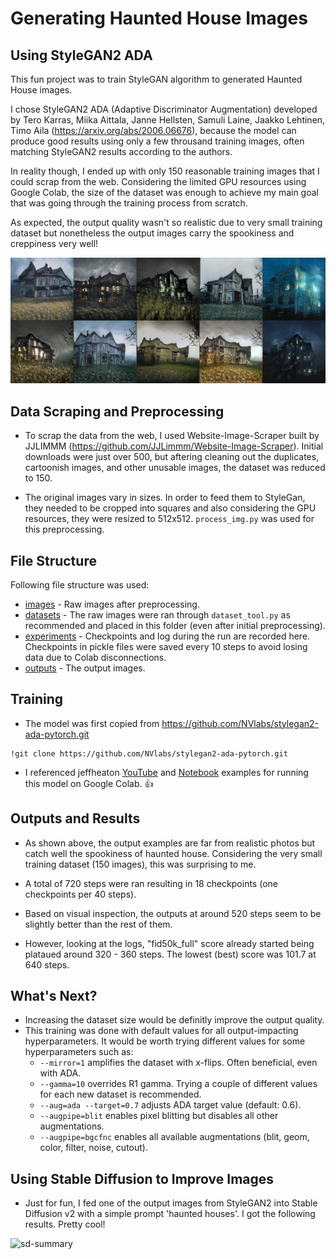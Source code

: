 # Generating Haunted House Images
## Using StyleGAN2 ADA

This fun project was to train StyleGAN algorithm to generated Haunted House images. 

I chose StyleGAN2 ADA (Adaptive Discriminator Augmentation) developed by Tero Karras, Miika Aittala, Janne Hellsten, Samuli Laine, Jaakko Lehtinen, Timo Aila (https://arxiv.org/abs/2006.06676), because the model can produce good results using only a few throusand training images, often matching StyleGAN2 results according to the authors.

In reality though, I ended up with only 150 reasonable training images that I could scrap from the web. Considering the limited GPU resources using Google Colab, the size of the dataset was enough to achieve my main goal that was going through the training process from scratch. 

As expected, the output quality wasn't so realistic due to very small training dataset but nonetheless the output images carry the spookiness and creppiness very well! 

![output-summary](https://github.com/sooolee/StyleGAN2-haunted-house/blob/main/images-readme/output-summary.png)

## Data Scraping and Preprocessing

* To scrap the data from the web, I used Website-Image-Scraper built by JJLIMMM (https://github.com/JJLimmm/Website-Image-Scraper). Initial downloads were just over 500, but aftering cleaning out the duplicates, cartoonish images, and other unusable images, the dataset was reduced to 150. 

* The original images vary in sizes. In order to feed them to StyleGan, they needed to be cropped into squares and also considering the GPU resources, they were resized to 512x512. `process_img.py` was used for this preprocessing. 

## File Structure

Following file structure was used:

- [images](https://drive.google.com/drive/folders/1UQyKToqd3XU2Yf6ymu-aNFf2ceqmWM3q) - Raw images after preprocessing.
- [datasets](https://drive.google.com/drive/folders/1-5GiS5e4QFuYVsXKvHJPj4yW-MSEIULg) - The raw images were ran through `dataset_tool.py` as recommended and placed in this folder (even after initial preprocessing).
- [experiments](https://drive.google.com/drive/folders/1-XlNSwj17wK2hzY6bM9cOOKlo8LqFtJR) - Checkpoints and log during the run are recorded here. Checkpoints in pickle files were saved every 10 steps to avoid losing data due to Colab disconnections.
- [outputs](https://drive.google.com/drive/folders/1g_JlKig0IzLOitaiaTgyufpXv-y1q5vb) - The output images.

## Training

- The model was first copied from https://github.com/NVlabs/stylegan2-ada-pytorch.git

```
!git clone https://github.com/NVlabs/stylegan2-ada-pytorch.git
```

- I referenced jeffheaton [YouTube](https://www.youtube.com/watch?v=L3JLzoe-dJU) and [Notebook](https://github.com/jeffheaton/present/blob/master/youtube/gan/colab_gan_train.ipynb) examples for running this model on Google Colab. :thumbsup: 

## Outputs and Results

- As shown above, the output examples are far from realistic photos but catch well the spookiness of haunted house. Considering the very small training dataset (150 images), this was surprising to me. 

- A total of 720 steps were ran resulting in 18 checkpoints (one checkpoints per 40 steps).

- Based on visual inspection, the outputs at around 520 steps seem to be slightly better than the rest of them. 

- However, looking at the logs, "fid50k_full" score already started being plataued around 320 - 360 steps. The lowest (best) score was 101.7 at 640 steps.

## What's Next?

- Increasing the dataset size would be definitly improve the output quality. 
- This training was done with default values for all output-impacting hyperparameters. It would be worth trying different values for some hyperparameters such as:
    - `--mirror=1` amplifies the dataset with x-flips. Often beneficial, even with ADA.
    - `--gamma=10` overrides R1 gamma. Trying a couple of different values for each new dataset is recommended.
    - `--aug=ada --target=0.7` adjusts ADA target value (default: 0.6).
    - `--augpipe=blit` enables pixel blitting but disables all other augmentations.
    - `--augpipe=bgcfnc` enables all available augmentations (blit, geom, color, filter, noise, cutout).

## Using Stable Diffusion to Improve Images

- Just for fun, I fed one of the output images from StyleGAN2 into Stable Diffusion v2 with a simple prompt 'haunted houses'. I got the following results. Pretty cool!

![sd-summary](https://github.com/sooolee/StyleGAN2-haunted-house/blob/main/images-readme/sd-summary.png)